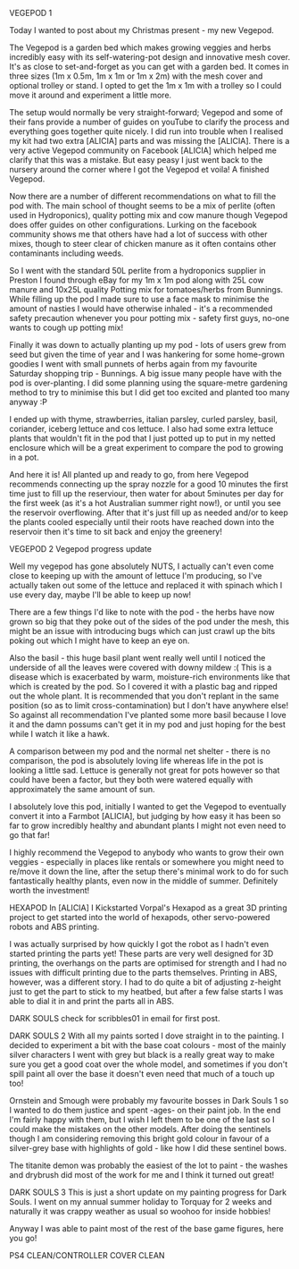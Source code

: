 VEGEPOD 1

Today I wanted to post about my Christmas present - my new Vegepod.

The Vegepod is a garden bed which makes growing veggies and herbs incredibly easy with its self-watering-pot design and innovative mesh cover. It's as close to set-and-forget as you can get with a garden bed. It comes in three sizes (1m x 0.5m, 1m x 1m or 1m x 2m) with the mesh cover and optional trolley or stand. I opted to get the 1m x 1m with a trolley so I could move it around and experiment a little more.

The setup would normally be very straight-forward; Vegepod and some of their fans provide a number of guides on youTube to clarify the process and everything goes together quite nicely. I did run into trouble when I realised my kit had two extra [ALICIA] parts and was missing the [ALICIA]. There is a very active Vegepod community on Facebook [ALICIA] which helped me clarify that this was a mistake. But easy peasy I just went back to the nursery around the corner where I got the Vegepod et voila! A finished Vegepod.

Now there are a number of different recommendations on what to fill the pod with. The main school of thought seems to be a mix of perlite (often used in Hydroponics), quality potting mix and cow manure though Vegepod does offer guides on other configurations. Lurking on the facebook community shows me that others have had a lot of success with other mixes, though to steer clear of chicken manure as it often contains other contaminants including weeds.

So I went with the standard 50L perlite from a hydroponics supplier in Preston I found through eBay for my 1m x 1m pod along with 25L cow manure and 10x25L quality Potting mix for tomatoes/herbs from Bunnings. While filling up the pod I made sure to use a face mask to minimise the amount of nasties I would have otherwise inhaled - it's a recommended safety precaution whenever you pour potting mix - safety first guys, no-one wants to cough up potting mix!

Finally it was down to actually planting up my pod - lots of users grew from seed but given the time of year and I was hankering for some home-grown goodies I went with small punnets of herbs again from my favourite Saturday shopping trip - Bunnings. A big issue many people have with the pod is over-planting. I did some planning using the square-metre gardening method to try to minimise this but I did get too excited and planted too many anyway :P

I ended up with thyme, strawberries, italian parsley, curled parsley, basil, coriander, iceberg lettuce and cos lettuce. I also had some extra lettuce plants that wouldn't fit in the pod that I just potted up to put in my netted enclosure which will be a great experiment to compare the pod to growing in a pot.

And here it is! All planted up and ready to go, from here Vegepod recommends connecting up the spray nozzle for a good 10 minutes the first time just to fill up the reserviour, then water for about 5minutes per day for the first week (as it's a hot Australian summer right now!), or until you see the reservoir overflowing. After that it's just fill up as needed and/or to keep the plants cooled especially until their roots have reached down into the reservoir then it's time to sit back and enjoy the greenery! 



VEGEPOD 2
Vegepod progress update

Well my vegepod has gone absolutely NUTS, I actually can't even come close to keeping up with the amount of lettuce I'm producing, so I've actually taken out some of the lettuce and replaced it with spinach which I use every day, maybe I'll be able to keep up now!

There are a few things I'd like to note with the pod - the herbs have now grown so big that they poke out of the sides of the pod under the mesh, this might be an issue with introducing bugs which can just crawl up the bits poking out which I might have to keep an eye on.

Also the basil - this huge basil plant went really well until I noticed the underside of all the leaves were covered with downy mildew :( This is a disease which is exacerbated by warm, moisture-rich environments like that which is created by the pod. So I covered it with a plastic bag and ripped out the whole plant. It is recommended that you don't replant in the same position (so as to limit cross-contamination) but I don't have anywhere else! So against all recommendation I've planted some more basil because I love it and the damn possums can't get it in my pod and just hoping for the best while I watch it like a hawk.

A comparison between my pod and the normal net shelter - there is no comparison, the pod is absolutely loving life whereas life in the pot is looking a little sad. Lettuce is generally not great for pots however so that could have been a factor, but they both were watered equally with approximately the same amount of sun.

I absolutely love this pod, initially I wanted to get the Vegepod to eventually convert it into a Farmbot [ALICIA], but judging by how easy it has been so far to grow incredibly healthy and abundant plants I might not even need to go that far! 

I highly recommend the Vegepod to anybody who wants to grow their own veggies - especially in places like rentals or somewhere you might need to re/move it down the line, after the setup there's minimal work to do for such fantastically healthy plants, even now in the middle of summer. Definitely worth the investment!



HEXAPOD
In [ALICIA] I Kickstarted Vorpal's Hexapod as a great 3D printing project to get started into the world of hexapods, other servo-powered robots and ABS printing.

I was actually surprised by how quickly I got the robot as I hadn't even started printing the parts yet! These parts are very well designed for 3D printing, the overhangs on the parts are optimised for strength and I had no issues with difficult printing due to the parts themselves. Printing in ABS, however, was a different story. I had to do quite a bit of adjusting z-height just to get the part to stick to my heatbed, but after a few false starts I was able to dial it in and print the parts all in ABS.




DARK SOULS
check for scribbles01 in email for first post.

DARK SOULS 2
With all my paints sorted I dove straight in to the painting. I decided to experiment a bit with the base coat colours - most of the mainly silver characters I went with grey but black is a really great way to make sure you get a good coat over the whole model, and sometimes if you don't spill paint all over the base it doesn't even need that much of a touch up too!

Ornstein and Smough were probably my favourite bosses in Dark Souls 1 so I wanted to do them justice and spent -ages- on their paint job. In the end I'm fairly happy with them, but I wish I left them to be one of the last so I could make the mistakes on the other models. After doing the sentinels though I am considering removing this bright gold colour in favour of a silver-grey base with highlights of gold - like how I did these sentinel bows.

The titanite demon was probably the easiest of the lot to paint - the washes and drybrush did most of the work for me and I think it turned out great!

DARK SOULS 3
This is just a short update on my painting progress for Dark Souls. I went on my annual summer holiday to Torquay for 2 weeks and naturally it was crappy weather as usual so woohoo for inside hobbies!

Anyway I was able to paint most of the rest of the base game figures, here you go!



PS4 CLEAN/CONTROLLER COVER CLEAN